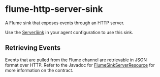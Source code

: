 # flume-http-server-sink

A Flume sink that exposes events through an HTTP server.

Use the [ServerSink](./src/main/java/com/github/jrh3k5/flume/rest/ServerSink.java) in your agent configuration to use this sink.

## Retrieving Events

Events that are pulled from the Flume channel are retrievable in JSON format over HTTP. Refer to the Javadoc for [FlumeSinkServerResource](./src/main/java/com/github/jrh3k5/flume/rest/FlumeSinkServerResource.java) for more information on the contract.
